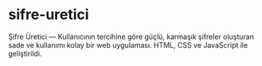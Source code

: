 # sifre-uretici
Şifre Üretici — Kullanıcının tercihine göre güçlü, karmaşık şifreler oluşturan sade ve kullanımı kolay bir web uygulaması. HTML, CSS ve JavaScript ile geliştirildi.
